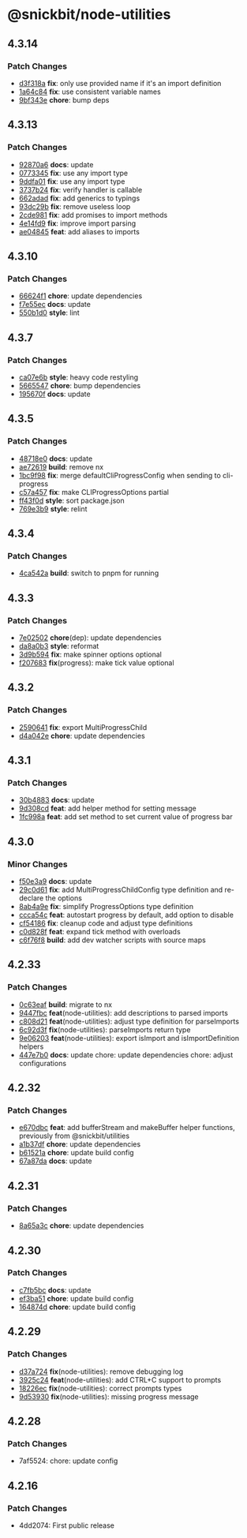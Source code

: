 # @snickbit/node-utilities

## 4.3.14

### Patch Changes

- [d3f318a](https://github.com/snickbit/snickbit.js/commit/d3f318a) **fix**:  only use provided name if it's an import definition
- [1a64c84](https://github.com/snickbit/snickbit.js/commit/1a64c84) **fix**:  use consistent variable names
- [9bf343e](https://github.com/snickbit/snickbit.js/commit/9bf343e) **chore**:  bump deps

## 4.3.13

### Patch Changes

- [92870a6](https://github.com/snickbit/snickbit.js/commit/92870a6) **docs**:  update
- [0773345](https://github.com/snickbit/snickbit.js/commit/0773345) **fix**:  use any import type
- [9ddfa01](https://github.com/snickbit/snickbit.js/commit/9ddfa01) **fix**:  use any import type
- [3737b24](https://github.com/snickbit/snickbit.js/commit/3737b24) **fix**:  verify handler is callable
- [662adad](https://github.com/snickbit/snickbit.js/commit/662adad) **fix**:  add generics to typings
- [93dc29b](https://github.com/snickbit/snickbit.js/commit/93dc29b) **fix**:  remove useless loop
- [2cde981](https://github.com/snickbit/snickbit.js/commit/2cde981) **fix**:  add promises to import methods
- [4e14fd9](https://github.com/snickbit/snickbit.js/commit/4e14fd9) **fix**:  improve import parsing
- [ae04845](https://github.com/snickbit/snickbit.js/commit/ae04845) **feat**:  add aliases to imports

## 4.3.10

### Patch Changes

- [66624f1](https://github.com/snickbit/snickbit.js/commit/66624f1) **chore**:  update dependencies
- [f7e55ec](https://github.com/snickbit/snickbit.js/commit/f7e55ec) **docs**:  update
- [550b1d0](https://github.com/snickbit/snickbit.js/commit/550b1d0) **style**:  lint

## 4.3.7

### Patch Changes

- [ca07e6b](https://github.com/snickbit/snickbit.js/commit/ca07e6b) **style**:  heavy code restyling
- [5665547](https://github.com/snickbit/snickbit.js/commit/5665547) **chore**:  bump dependencies
- [195670f](https://github.com/snickbit/snickbit.js/commit/195670f) **docs**:  update

## 4.3.5

### Patch Changes

- [48718e0](https://github.com/snickbit/snickbit.js/commit/48718e0) **docs**:  update
- [ae72619](https://github.com/snickbit/snickbit.js/commit/ae72619) **build**:  remove nx
- [1bc9f98](https://github.com/snickbit/snickbit.js/commit/1bc9f98) **fix**:  merge defaultCliProgressConfig when sending to cli-progress
- [c57a457](https://github.com/snickbit/snickbit.js/commit/c57a457) **fix**:  make CLIProgressOptions partial
- [ff43f0d](https://github.com/snickbit/snickbit.js/commit/ff43f0d) **style**:  sort package.json
- [769e3b9](https://github.com/snickbit/snickbit.js/commit/769e3b9) **style**:  relint

## 4.3.4

### Patch Changes

- [4ca542a](https://github.com/snickbit/snickbit.js/commit/4ca542a) **build**:  switch to pnpm for running

## 4.3.3

### Patch Changes

- [7e02502](https://github.com/snickbit/snickbit.js/commit/7e02502) **chore**(dep):  update dependencies
- [da8a0b3](https://github.com/snickbit/snickbit.js/commit/da8a0b3) **style**:  reformat
- [3d9b594](https://github.com/snickbit/snickbit.js/commit/3d9b594) **fix**:  make spinner options optional
- [f207683](https://github.com/snickbit/snickbit.js/commit/f207683) **fix**(progress):  make tick value optional

## 4.3.2

### Patch Changes

- [2590641](https://github.com/snickbit/snickbit.js/commit/2590641) **fix**:  export MultiProgressChild
- [d4a042e](https://github.com/snickbit/snickbit.js/commit/d4a042e) **chore**:  update dependencies

## 4.3.1

### Patch Changes

- [30b4883](https://github.com/snickbit/snickbit.js/commit/30b4883) **docs**:  update
- [9d308cd](https://github.com/snickbit/snickbit.js/commit/9d308cd) **feat**:  add helper method for setting message
- [1fc998a](https://github.com/snickbit/snickbit.js/commit/1fc998a) **feat**:  add set method to set current value of progress bar

## 4.3.0

### Minor Changes

- [f50e3a9](https://github.com/snickbit/snickbit.js/commit/f50e3a9) **docs**:  update
- [29c0d61](https://github.com/snickbit/snickbit.js/commit/29c0d61) **fix**:  add MultiProgressChildConfig type definition and re-declare the options
- [8ab4a9e](https://github.com/snickbit/snickbit.js/commit/8ab4a9e) **fix**:  simplify ProgressOptions type definition
- [ccca54c](https://github.com/snickbit/snickbit.js/commit/ccca54c) **feat**:  autostart progress by default, add option to disable
- [cf54186](https://github.com/snickbit/snickbit.js/commit/cf54186) **fix**:  cleanup code and adjust type definitions
- [c0d828f](https://github.com/snickbit/snickbit.js/commit/c0d828f) **feat**:  expand tick method with overloads
- [c6f76f8](https://github.com/snickbit/snickbit.js/commit/c6f76f8) **build**:  add dev watcher scripts with source maps

## 4.2.33

### Patch Changes

- [0c63eaf](https://github.com/snickbit/snickbit.js/commit/0c63eaf) **build**:  migrate to nx
- [9447fbc](https://github.com/snickbit/snickbit.js/commit/9447fbc) **feat**(node-utilities):  add descriptions to parsed imports
- [c808d21](https://github.com/snickbit/snickbit.js/commit/c808d21) **feat**(node-utilities):  adjust type definition for parseImports
- [6c92d3f](https://github.com/snickbit/snickbit.js/commit/6c92d3f) **fix**(node-utilities):  parseImports return type
- [9e06203](https://github.com/snickbit/snickbit.js/commit/9e06203) **feat**(node-utilities):  export isImport and isImportDefinition helpers
- [447e7b0](https://github.com/snickbit/snickbit.js/commit/447e7b0) **docs**:  update chore: update dependencies chore: adjust configurations

## 4.2.32

### Patch Changes

- [e670dbc](https://github.com/snickbit/snickbit.js/commit/e670dbc) **feat**:  add bufferStream and makeBuffer helper functions, previously from @snickbit/utilities
- [a1b37df](https://github.com/snickbit/snickbit.js/commit/a1b37df) **chore**:  update dependencies
- [b61521a](https://github.com/snickbit/snickbit.js/commit/b61521a) **chore**:  update build config
- [67a87da](https://github.com/snickbit/snickbit.js/commit/67a87da) **docs**:  update

## 4.2.31

### Patch Changes

- [8a65a3c](https://github.com/snickbit/snickbit.js/commit/8a65a3c) **chore**:  update dependencies

## 4.2.30

### Patch Changes

- [c7fb5bc](https://github.com/snickbit/snickbit.js/commit/c7fb5bc) **docs**:  update
- [ef3ba51](https://github.com/snickbit/snickbit.js/commit/ef3ba51) **chore**:  update build config
- [164874d](https://github.com/snickbit/snickbit.js/commit/164874d) **chore**:  update build config

## 4.2.29

### Patch Changes

- [d37a724](https://github.com/snickbit/snickbit.js/commit/d37a724) **fix**(node-utilities):  remove debugging log
- [3925c24](https://github.com/snickbit/snickbit.js/commit/3925c24) **feat**(node-utilities):  add CTRL+C support to prompts
- [18226ec](https://github.com/snickbit/snickbit.js/commit/18226ec) **fix**(node-utilities):  correct prompts types
- [9d53930](https://github.com/snickbit/snickbit.js/commit/9d53930) **fix**(node-utilities):  missing progress message

## 4.2.28

### Patch Changes

- 7af5524: chore: update config

## 4.2.16

### Patch Changes

- 4dd2074: First public release
